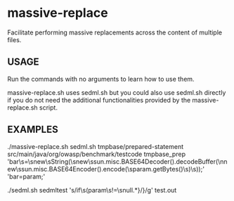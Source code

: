 # massive-replace
Facilitate performing massive replacements across the content of multiple files.

## USAGE
Run the commands with no arguments to learn how to use them. 

massive-replace.sh uses sedml.sh but you could also use sedml.sh directly if you do not need the additional functionalities provided by the massive-replace.sh script.

## EXAMPLES

./massive-replace.sh sedml.sh tmpbase/prepared-statement src/main/java/org/owasp/benchmark/testcode tmpbase_prep 'bar\s=\snew\sString(\snew\ssun\.misc\.BASE64Decoder()\.decodeBuffer(\nnew\ssun\.misc\.BASE64Encoder()\.encode(\sparam\.getBytes()\s)\s));' 'bar=param;'

./sedml.sh sedmltest 's/if\s(param\s!=\snull.*}/}/g' test.out
